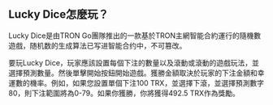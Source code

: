 ## Lucky Dice怎麼玩？ ##

Lucky Dice是由TRON Go團隊推出的一款基於TRON主網智能合約運行的隨機數遊戲，随机数的生成算法已写进智能合约中，不可篡改。

要玩Lucky Dice，玩家應該設置每個下注的數量以及滾動或滾動的遊戲玩法，並選擇預測數量。然後單擊開始按鈕開始遊戲。獲勝金額取決於玩家的下注金額和幸運數的機率。例如，如果您設置單個下注100 TRX，並選擇下滾，並選擇預測數字80，則下注範圍將為0-79。如果你獲勝，你將獲得492.5 TRX作為獎勵。